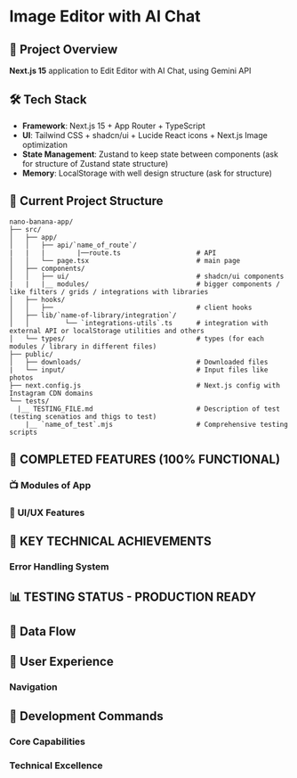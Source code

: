 # Image Editor with AI Chat

## 🎯 Project Overview
**Next.js 15** application to Edit Editor with AI Chat, using Gemini API 

## 🛠 Tech Stack
- **Framework**: Next.js 15 + App Router + TypeScript
- **UI**: Tailwind CSS + shadcn/ui + Lucide React icons + Next.js Image optimization
- **State Management**: Zustand to keep state between components (ask for structure of Zustand state structure)
- **Memory**: LocalStorage with well design structure (ask for structure)


## 📁 Current Project Structure
```
nano-banana-app/
├── src/
│   ├── app/
│   │   ├── api/`name_of_route`/
|   |   |        |──route.ts                   # API
│   │   └── page.tsx                           # main page
│   ├── components/
│   │   ├── ui/                                # shadcn/ui components
|   |   |__ modules/                           # bigger components / like filters / grids / integrations with libraries 
│   ├── hooks/
│   │   ├──                                    # client hooks
│   ├── lib/`name-of-library/integration`/
│   │         └── `integrations-utils`.ts      # integration with external API or localStorage utilities and others
│   └── types/                                 # types (for each modules / library in different files)
├── public/
│   ├── downloads/                             # Downloaded files
|   └── input/                                 # Input files like photos
├── next.config.js                             # Next.js config with Instagram CDN domains
└── tests/
  |__ TESTING_FILE.md                          # Description of test (testing scenatios and thigs to test)
    |__ `name_of_test`.mjs                     # Comprehensive testing scripts
```

## 🚀 COMPLETED FEATURES (100% FUNCTIONAL)


### 📺 **Modules of App**


### 🎨 **UI/UX Features**


## 🔧 KEY TECHNICAL ACHIEVEMENTS

### Error Handling System

## 📊 TESTING STATUS - PRODUCTION READY

## 🔄 Data Flow

## 🎯 User Experience

### Navigation


## 🧪 Development Commands

### Core Capabilities


### Technical Excellence  
